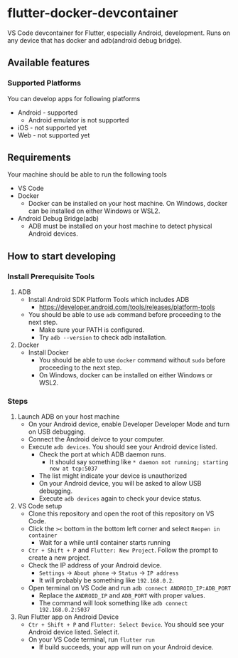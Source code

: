 # flutter-docker-devcontainer
VS Code devcontainer for Flutter, especially Android, development. Runs on any device that has docker and adb(android debug bridge).


## Available features
### Supported Platforms
You can develop apps for following platforms
- Android - supported
    - Android emulator is not supported
- iOS - not supported yet
- Web - not supported yet

## Requirements
Your machine should be able to run the following tools
- VS Code
- Docker
    - Docker can be installed on your host machine. On Windows, docker can be installed on either Windows or WSL2.
- Android Debug Bridge(adb)
    - ADB must be installed on your host machine to detect physical Android devices.
    

## How to start developing
### Install Prerequisite Tools
1. ADB
    - Install Android SDK Platform Tools which includes ADB
        - https://developer.android.com/tools/releases/platform-tools
    - You should be able to use `adb` command before proceeding to the next step.
        - Make sure your PATH is configured.
        - Try `adb --version` to check adb installation.
2. Docker
    - Install Docker
        - You should be able to use `docker` command without `sudo` before proceeding to the next step.
        - On Windows, docker can be installed on either Windows or WSL2.

### Steps
1. Launch ADB on your host machine
    - On your Android device, enable Developer Developer Mode and turn on USB debugging.
    - Connect the Android deivce to your computer.
    - Execute `adb devices`. You should see your Android device listed.
        - Check the port at which ADB daemon runs.
            - It should say something like `* daemon not running; starting now at tcp:5037`
        - The list might indicate your device is unauthorized
        - On your Android device, you will be asked to allow USB debugging.
        - Execute `adb devices` again to check your device status.
2. VS Code setup
    - Clone this repository and open the root of this repository on VS Code.
    - Click the `><` bottom in the bottom left corner and select `Reopen in container`
        - Wait for a while until container starts running
    - `Ctr + Shift + P` and `Flutter: New Project`. Follow the prompt to create a new project.
    - Check the IP address of your Android device.
        - `Settings` → `About phone` → `Status` → `IP address`
        - It will probably be something like `192.168.0.2`.
    - Open terminal on VS Code and run `adb connect ANDROID_IP:ADB_PORT`
        - Replace the `ANDROID_IP` and `ADB_PORT` with proper values.
        - The command will look something like `adb connect 192.168.0.2:5037`
3. Run Flutter app on Android Device
    - `Ctr + Shift + P` and `Flutter: Select Device`. You should see your Android device listed. Select it.
    - On your VS Code terminal, run `flutter run`
        - If build succeeds, your app will run on your Android device.
